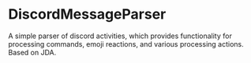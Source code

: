 # DiscordMessageParser
A simple parser of discord activities, which provides functionality for processing commands, emoji reactions, and various processing actions. Based on JDA.
